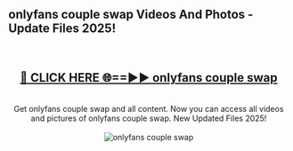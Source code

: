 <h2>onlyfans couple swap Videos And Photos - Update Files 2025!</h2>
<br>
<div align="center">
<h2><a href="https://linkcuts.com/hfmhzwbr" rel="nofollow">🔴 CLICK HERE 🌐==►► onlyfans couple swap</a></h2>
<br>
Get onlyfans couple swap and all content. Now you can access all videos and pictures of onlyfans couple swap. New Updated Files 2025!
<br>
<br>
<a href="https://linkcuts.com/hfmhzwbr" rel="nofollow" data-target="animated-image.originalLink"><img src="https://i.ibb.co.com/WyWwxjT/player-gif2.gif" alt="onlyfans couple swap" style="max-width: 100%; display: inline-block;" data-target="animated-image.originalImage"></a>
</div>
<br>